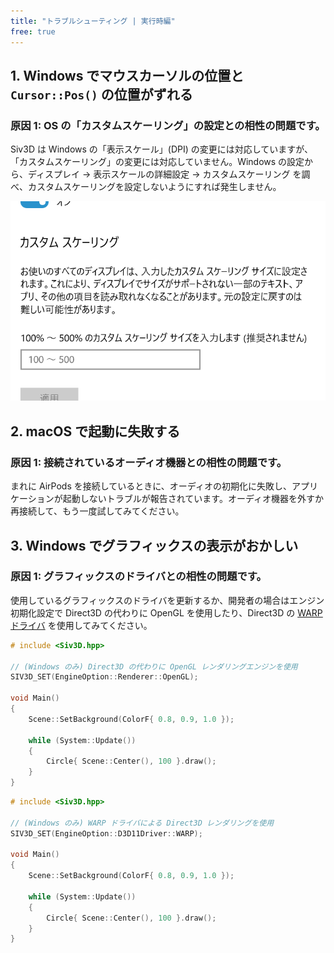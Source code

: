 ```yaml
---
title: "トラブルシューティング | 実行時編"
free: true
---
```


## 1. Windows でマウスカーソルの位置と `Cursor::Pos()` の位置がずれる

### 原因 1: OS の「カスタムスケーリング」の設定との相性の問題です。
Siv3D は Windows の「表示スケール」(DPI) の変更には対応していますが、「カスタムスケーリング」の変更には対応していません。Windows の設定から、ディスプレイ → 表示スケールの詳細設定 → カスタムスケーリング を調べ、カスタムスケーリングを設定しないようにすれば発生しません。

![](/images/doc_v6/troubleshooting/customscaling.png)

## 2. macOS で起動に失敗する

### 原因 1: 接続されているオーディオ機器との相性の問題です。
まれに AirPods を接続しているときに、オーディオの初期化に失敗し、アプリケーションが起動しないトラブルが報告されています。オーディオ機器を外すか再接続して、もう一度試してみてください。

## 3. Windows でグラフィックスの表示がおかしい

### 原因 1: グラフィックスのドライバとの相性の問題です。
使用しているグラフィックスのドライバを更新するか、開発者の場合はエンジン初期化設定で Direct3D の代わりに OpenGL を使用したり、Direct3D の [WARP ドライバ](https://docs.microsoft.com/en-us/windows/win32/direct3darticles/directx-warp) を使用してみてください。

```cpp
# include <Siv3D.hpp>

// (Windows のみ) Direct3D の代わりに OpenGL レンダリングエンジンを使用
SIV3D_SET(EngineOption::Renderer::OpenGL);

void Main()
{
	Scene::SetBackground(ColorF{ 0.8, 0.9, 1.0 });

	while (System::Update())
	{
		Circle{ Scene::Center(), 100 }.draw();
	}
}
```

```cpp
# include <Siv3D.hpp>

// (Windows のみ) WARP ドライバによる Direct3D レンダリングを使用
SIV3D_SET(EngineOption::D3D11Driver::WARP);

void Main()
{
	Scene::SetBackground(ColorF{ 0.8, 0.9, 1.0 });

	while (System::Update())
	{
		Circle{ Scene::Center(), 100 }.draw();
	}
}
```
